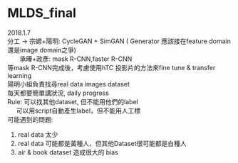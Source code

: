 # MLDS_final

2018.1.7  
分工 -> 宗嫄+陽明: CycleGAN + SimGAN ( Generator 應該接在feature domain還是image domain之爭)  
        承曄+政彥: mask R-CNN,faster R-CNN  
等mask R-CNN完成後，考慮使用hTC 投影片的方法來fine tune & transfer learning  
陽明小組負責找尋real data images dataset  
每天都要簡單講狀況, daily progress  
Rule: 可以找其他dataset, 但不能用他們的label  
      可以用script自動產生label，但不能用人工標  
可能遇到的問題:
1. real data 太少  
2. real data 可能都是黃種人，但其他Dataset很可能都是白種人  
3. air & book dataset 造成很大的 bias  
  
